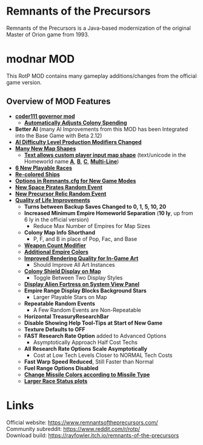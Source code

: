 # Remnants of the Precursors

Remnants of the Precursors is a Java-based modernization of the original Master of Orion game from 1993.

# modnar MOD

This RotP MOD contains many gameplay additions/changes from the official game version.<br/>

## Overview of MOD Features

- [**coder111 governor mod**](https://github.com/coder111111/rotp-public)
    - [**Automatically Adjusts Colony Spending**](https://i.imgur.com/AhXNE73.png)
- **Better AI** (many AI Improvements from this MOD has been Integrated into the Base Game with Beta 2.12)
- [**AI Difficulty Level Production Modifiers Changed**](https://i.imgur.com/5LJYBqH.png)
- [**Many New Map Shapes**](https://i.imgur.com/115jnZb.png)
    - [**Text allows custom player input map shape**](https://i.imgur.com/J5Wr3yL.png) (text/unicode in the Homeworld name [**A**](https://i.imgur.com/UUpH1TK.png), [**B**](https://i.imgur.com/JsZp69f.png), [**C**](https://i.imgur.com/tjkhdYP.png), [**Multi-Line**](https://i.imgur.com/Uf4X8gj.png))
- [**6 New Playable Races**](https://i.imgur.com/Iza3WpE.jpg)
- [**Re-colored Ships**](https://reddit.com/r/rotp/comments/gli5z5/rotp_recolored_ship_design_sets_download/)
- [**Options in Remnants.cfg for New Game Modes**](https://i.imgur.com/OhyMaKj.png)
- [**New Space Pirates Random Event**](https://i.imgur.com/jBu21Pt.png)
- [**New Precursor Relic Random Event**](https://i.imgur.com/Eq5KW4N.png)
- [**Quality of Life Improvements**](https://i.imgur.com/lBAVLpV.png)
    - **Turns between Backup Saves Changed to 0, 1, 5, 10, 20**
    - **Increased Minimum Empire Homeworld Separation** (**10 ly**, up from 6 ly in the official version)
        - Reduce Max Number of Empires for Map Sizes
    - **Colony Map Info Shorthand**
        - P, F, and B in place of Pop, Fac, and Base
    - [**Weapon Count Modifier**](https://i.imgur.com/YHfMdMG.png)
    - [**Additional Empire Colors**](https://i.imgur.com/3XH7OsF.png)
    - [**Improved Rendering Quality for In-Game Art**](https://i.imgur.com/Yinhuw5.png)
        - Should Improve All Art Instances
    - [**Colony Shield Display on Map**](https://i.imgur.com/QBUHiV4.png)
        - Toggle Between Two Display Styles
    - [**Display Alien Fortress on System View Panel**](https://i.imgur.com/se4Y7fc.png)
    - **Empire Range Display Blocks Background Stars**
        - Larger Playable Stars on Map
    - **Repeatable Random Events**
        - A Few Random Events are Non-Repeatable
    - **Horizontal TreasuryResearchBar**
    - **Disable Showing Help Tool-Tips at Start of New Game**
    - **Texture Defaults to OFF**
    - **FAST Research Rate Option** added to Advanced Options
        - Asymptotically Approach Half Cost Techs
    - **All Research Rate Options Scale Asymptotically**
        - Cost at Low Tech Levels Closer to NORMAL Tech Costs
    - **Fast Warp Speed Reduced**, Still Faster than Normal
    - **Fuel Range Options Disabled**
    - [**Change Missile Colors according to Missile Type**](https://i.imgur.com/HSD2Irb.png)
    - [**Larger Race Status plots**](https://i.imgur.com/tn0mL6E.png)
    


# Links
Official website: https://www.remnantsoftheprecursors.com/<br/>
Community subreddit: https://www.reddit.com/r/rotp/<br/>
Download build: https://rayfowler.itch.io/remnants-of-the-precursors
